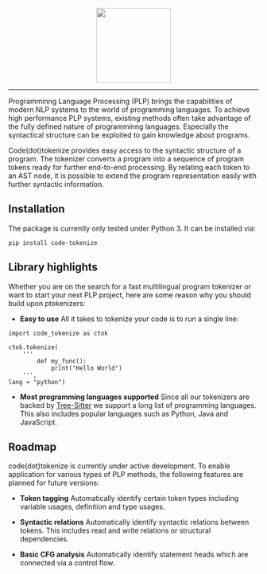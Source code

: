 <p align="center">
  <img height="150" src="https://github.com/cedricrupb/ptokenizers/raw/main/resources/code_tokenize.svg" />
</p>

------------------------------------------------

Programminng Language Processing (PLP) brings the capabilities of modern NLP systems to the world of programming languages. 
To achieve high performance PLP systems, existing methods often take advantage of the fully defined nature of programminng languages. Especially the syntactical structure can be exploited to gain knowledge about programs.

Code(dot)tokenize provides easy access to the syntactic structure of a program. The tokenizer converts a program into a sequence of program tokens ready for further end-to-end processing.
By relating each token to an AST node, it is possible to extend the program representation easily with further syntactic information.

## Installation
The package is currently only tested under Python 3. It can be installed via:
````
pip install code-tokenize
````


## Library highlights
Whether you are on the search for a fast multilingual program tokenizer or want to start your next PLP project, here are some reason why you should build upon ptokenizers:

* **Easy to use** All it takes to tokenize your code is to run a single line:
````
import code_tokenize as ctok

ctok.tokenize(
    '''
        def my_func():
            print("Hello World")
    ''',
lang = "python")

````

* **Most programming languages supported** Since all our tokenizers are backed by [Tree-Sitter](https://tree-sitter.github.io/tree-sitter/) we support a long list of programming languages. This also includes popular languages such as Python, Java and JavaScript.


## Roadmap
code(dot)tokenize is currently under active development. To enable application for various types of PLP methods, the following features are planned for future versions:

- **Token tagging** Automatically identify certain token types including variable usages, definition and type usages.

- **Syntactic relations** Automatically identify syntactic relations between tokens. This includes read and write relations or structural dependencies.

- **Basic CFG analysis** Automatically identify statement heads which are connected via a control flow.


